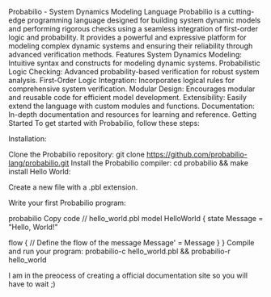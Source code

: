 Probabilio - System Dynamics Modeling Language
Probabilio is a cutting-edge programming language designed for building system dynamic models and performing rigorous checks using a seamless integration of first-order logic and probability. It provides a powerful and expressive platform for modeling complex dynamic systems and ensuring their reliability through advanced verification methods.
Features
System Dynamics Modeling: Intuitive syntax and constructs for modeling dynamic systems.
Probabilistic Logic Checking: Advanced probability-based verification for robust system analysis.
First-Order Logic Integration: Incorporates logical rules for comprehensive system verification.
Modular Design: Encourages modular and reusable code for efficient model development.
Extensibility: Easily extend the language with custom modules and functions.
Documentation: In-depth documentation and resources for learning and reference.
Getting Started
To get started with Probabilio, follow these steps:

Installation:

Clone the Probabilio repository: git clone https://github.com/probabilio-lang/probabilio.git
Install the Probabilio compiler: cd probabilio && make install
Hello World:

Create a new file with a .pbl extension.

Write your first Probabilio program:

probabilio
Copy code
// hello_world.pbl
model HelloWorld {
  state Message = "Hello, World!"

  flow {
    // Define the flow of the message
    Message' = Message
  }
}
Compile and run your program: probabilio-c hello_world.pbl && probabilio-r hello_world

I am in the preocess of creating a official documentation site so you will have to wait ;)
